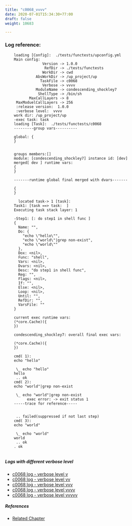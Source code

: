 ```yaml
---
title: "c0068_vvvv"
date: 2020-07-01T15:34:30+77:00
draft: false
weight: 10683

---
```


### Log reference: <no value>

```
    loading [Config]:  ./tests/functests/upconfig.yml
    Main config:
                 Version -> 1.0.0
                  RefDir -> ./tests/functests
                 WorkDir -> cwd
              AbsWorkDir -> /up_project/up
                TaskFile -> c0068
                 Verbose -> vvvv
              ModuleName -> condescending_shockley7
               ShellType -> /bin/sh
           MaxCallLayers -> 8
     MaxModuelCallLayers -> 256
     :release version:  1.0.0
     :verbose level:  vvvv
    work dir: /up_project/up
    -exec task: task
    loading [Task]:  ./tests/functests/c0068
    ---------group vars----------
    
    global: {
    }
    
    
    groups members:[]
    module: [condescending_shockley7] instance id: [dev]
    merged[ dev ] runtime vars:
    {
    }
    
    -------runtime global final merged with dvars-------
    
    {
    }
    
      located task-> 1 [task]: 
    Task1: [task ==> task:  ]
    Executing task stack layer: 1
    
    -Step1: [: do step1 in shell func ]
    {
      Name: "",
      Do: {
        "echo \"hello\"",
        "echo \"world\"|grep non-exist",
        "echo \"world\""
      },
      Dox: <nil>,
      Func: "shell",
      Vars: <nil>,
      Dvars: <nil>,
      Desc: "do step1 in shell func",
      Reg: "",
      Flags: <nil>,
      If: "",
      Else: <nil>,
      Loop: <nil>,
      Until: "",
      RefDir: "",
      VarsFile: ""
    }
    
    current exec runtime vars:
    (*core.Cache)({
    })
    
    condescending_shockley7: overall final exec vars:
    
    (*core.Cache)({
    })
    
    cmd( 1):
    echo "hello"
    
     \_ echo "hello"
    hello
     .. ok
    cmd( 2):
    echo "world"|grep non-exist
    
     \_ echo "world"|grep non-exist
          exec error: -> exit status 1
    -----trace for reference-----
    
          
     .. failed(suppressed if not last step)
    cmd( 3):
    echo "world"
    
     \_ echo "world"
    world
     .. ok
    . ok
    
```

##### Logs with different verbose level
* [c0068 log - verbose level v](../../logs/c0068_v)
* [c0068 log - verbose level vv](../../logs/c0068_vv)
* [c0068 log - verbose level vvv](../../logs/c0068_vvv)
* [c0068 log - verbose level vvvv](../../logs/c0068_vvvv)
* [c0068 log - verbose level vvvvv](../../logs/c0068_vvvvv)

##### References
* [Related Chapter](../../flow-controll/c0068)
